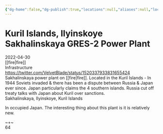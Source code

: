 ```yaml
---
{"dg-home":false,"dg-publish":true,"locations":null,"aliases":null,"location":"Sakhalinskaya, Ilyinskoye, Kuril Islands","title":"Kuril Islands, Ilyinskoye Sakhalinskaya GRES-2 Power Plant","tag":"Japan, fire, infrastructure, power plant, energy","date":"2022-04-30","permalink":"/kuril-islands-ilyinskoye-sakhalinskaya-gres-2-power-plant/","dgHomeLink":true,"dgPassFrontmatter":true}
---
```



# Kuril Islands, Ilyinskoye Sakhalinskaya GRES-2 Power Plant

2022-04-30  
[[fire|fire]]  
Infrastructure  
https://twitter.com/VelvetBlade/status/1520337933831655424  
Sakhalinskaya power plant on [[fire|fire]]. Located in the Kuril Islands - In 1944 Soviets invaded & there has been a dispute between Russia & Japan ever since. Japan particularly claims the 4 southern islands. Russia cut off treaty talks with Japan about Kuril over sanctions.  
Sakhalinskaya, Ilyinskoye, Kuril Islands

In occupied Japan. The interesting thing about this plant is it is relatively new.

~+~  
64

